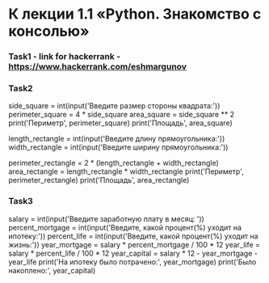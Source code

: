 # К лекции 1.1 «Python. Знакомство с консолью»
### Task1 - link for hackerrank - https://www.hackerrank.com/eshmargunov

### Task2
side_square = int(input('Введите размер стороны квадрата:'))
perimeter_square = 4 * side_square
area_square = side_square ** 2
print('Периметр', perimeter_square)
print('Площадь', area_square)

length_rectangle = int(input('Введите длину прямоугольника:'))
width_rectangle = int(input('Введите ширину прямоугольника:'))

perimeter_rectangle = 2 * (length_rectangle + width_rectangle)
area_rectangle = length_rectangle * width_rectangle
print('Периметр', perimeter_rectangle)
print('Площадь', area_rectangle)

### Task3
salary = int(input('Введите заработную плату в месяц: '))
percent_mortgage = int(input('Введите, какой процент(%) уходит на ипотеку:'))
percent_life = int(input('Введите, какой процент(%) уходит на жизнь:'))
year_mortgage = salary * percent_mortgage / 100 * 12
year_life = salary * percent_life / 100 * 12
year_capital = salary * 12 - year_mortgage - year_life
print('На ипотеку было потрачено:', year_mortgage)
print('Было накоплено:', year_capital)
